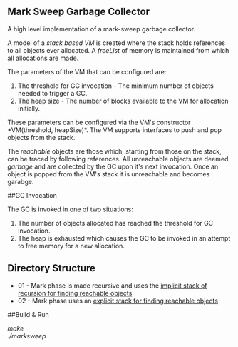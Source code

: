 ## Mark Sweep Garbage Collector

A high level implementation of a mark-sweep garbage collector.

A model of a *stack based VM* is created where the stack holds references to all objects ever allocated. A *freeList* of memory is maintained from which all allocations are made. 

The parameters of the VM that can be configured are:
<ol>
<li>The threshold for GC invocation - The minimum number of objects needed to trigger a GC.</li>
<li> The heap size - The number of blocks available to the VM for allocation initially.</li>
</ol>
These parameters can be configured via the VM's constructor *VM(threshold, heapSize)*.
The VM supports interfaces to push and pop objects from the stack. 

The *reachable* objects are those which, starting from those on the stack, can be traced by following references. All unreachable objects are deemed *garbage* and are collected by the GC upon it's next invocation. Once an object is popped from the VM's stack it is unreachable and becomes garabge.

##GC Invocation

The GC is invoked in one of two situations:
1. The number of objects allocated has reached the threshold for GC invocation.
2. The heap is exhausted which causes the GC to be invoked in an attempt to free memory for a new allocation.


## Directory Structure
* 01 - Mark phase is made recursive and uses the [implicit stack of recursion for finding reachable objects](http://github.com/Deborah-Digges/mark-sweep-simulation/blob/master/01-marksweep-simple/vm.cpp/#L151-174)
* 02 - Mark phase uses an [explicit stack for finding reachable objects](http://github.com/Deborah-Digges/mark-sweep-simulation/blob/master/02-marksweep-Explicit-Stack/vm.cpp/#L151-192)


##Build & Run

*make*<br/>
*./marksweep*





